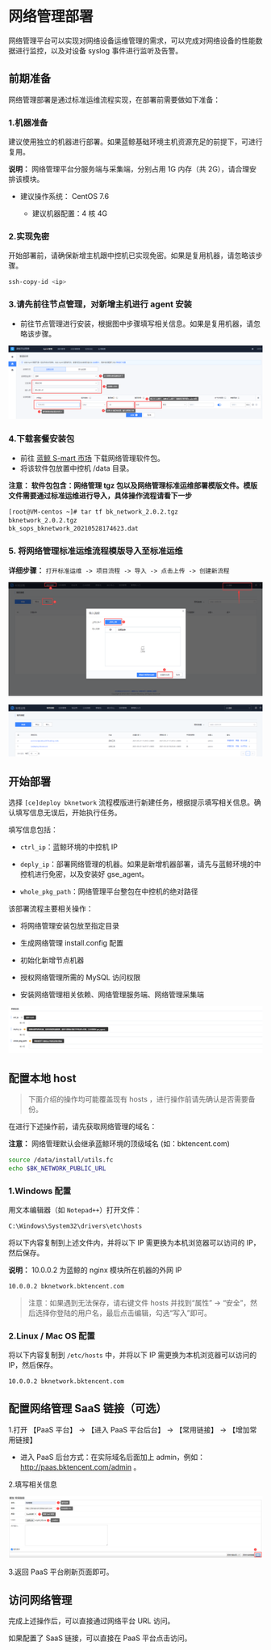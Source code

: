 # 网络管理部署

网络管理平台可以实现对网络设备运维管理的需求，可以完成对网络设备的性能数据进行监控，以及对设备 syslog 事件进行监听及告警。

## 前期准备

网络管理部署是通过标准运维流程实现，在部署前需要做如下准备：

### 1.机器准备

建议使用独立的机器进行部署。如果蓝鲸基础环境主机资源充足的前提下，可进行复用。

**说明：** 网络管理平台分服务端与采集端，分别占用 1G 内存（共 2G），请合理安排该模块。

- 建议操作系统： CentOS 7.6

  - 建议机器配置：4 核 4G

### 2.实现免密

开始部署前，请确保新增主机跟中控机已实现免密。如果是复用机器，请忽略该步骤。

```bash
ssh-copy-id <ip>
```

### 3.请先前往节点管理，对新增主机进行 agent 安装

- 前往节点管理进行安装，根据图中步骤填写相关信息。如果是复用机器，请忽略该步骤。
  
![deploy1](../assets/deploy1.png)

### 4.下载套餐安装包

- 前往 [蓝鲸 S-mart 市场](https://bk.tencent.com/s-mart/application/270/detail) 下载网络管理软件包。
- 将该软件包放置中控机 /data 目录。

**注意： 软件包包含：网络管理 tgz 包以及网络管理标准运维部署模版文件。模版文件需要通过标准运维进行导入，具体操作流程请看下一步**

```bash
[root@VM-centos ~]# tar tf bk_network_2.0.2.tgz
bknetwork_2.0.2.tgz
bk_sops_bknetwork_20210528174623.dat
```

### 5. 将网络管理标准运维流程模版导入至标准运维

**详细步骤：** `打开标准运维 -> 项目流程 -> 导入 -> 点击上传 -> 创建新流程`

![deploy2](../assets/deploy2.png)

![deploy3](../assets/deploy3.png)

## 开始部署

选择 `[ce]deploy bknetwork` 流程模版进行新建任务，根据提示填写相关信息。确认填写信息无误后，开始执行任务。

填写信息包括：

- `ctrl_ip`：蓝鲸环境的中控机 IP

- `deply_ip`：部署网络管理的机器。如果是新增机器部署，请先与蓝鲸环境的中控机进行免密，以及安装好 gse_agent。

- `whole_pkg_path`：网络管理平台整包在中控机的绝对路径

该部署流程主要相关操作：

- 将网络管理安装包放至指定目录

- 生成网络管理 install.config 配置

- 初始化新增节点机器

- 授权网络管理所需的 MySQL 访问权限

- 安装网络管理相关依赖、网络管理服务端、网络管理采集端

![deploy4](../assets/deploy4.png)

## 配置本地 host

> 下面介绍的操作均可能覆盖现有 hosts ，进行操作前请先确认是否需要备份。

在进行下述操作前，请先获取网络管理的域名：

**注意：** 网络管理默认会继承蓝鲸环境的顶级域名 (如：bktencent.com)

```bash
source /data/install/utils.fc
echo $BK_NETWORK_PUBLIC_URL
```

### 1.Windows 配置

用文本编辑器（如 `Notepad++`）打开文件：

```bash
C:\Windows\System32\drivers\etc\hosts
```

将以下内容复制到上述文件内，并将以下 IP 需更换为本机浏览器可以访问的 IP，然后保存。

**说明：** 10.0.0.2 为蓝鲸的 nginx 模块所在机器的外网 IP

```bash
10.0.0.2 bknetwork.bktencent.com
```

> 注意：如果遇到无法保存，请右键文件 hosts 并找到“属性” -> “安全”，然后选择你登陆的用户名，最后点击编辑，勾选“写入”即可。

### 2.Linux / Mac OS 配置

将以下内容复制到 `/etc/hosts` 中，并将以下 IP 需更换为本机浏览器可以访问的 IP，然后保存。

```bash
10.0.0.2 bknetwork.bktencent.com
```

## 配置网络管理 SaaS 链接（可选）

1.打开 【PaaS 平台】 -> 【进入 PaaS 平台后台】 -> 【常用链接】 -> 【增加常用链接】

- 进入 PaaS 后台方式：在实际域名后面加上 admin，例如：http://paas.bktencent.com/admin 。

2.填写相关信息

![deploy5](../assets/deploy5.png)

3.返回 PaaS 平台刷新页面即可。

## 访问网络管理

完成上述操作后，可以直接通过网络平台 URL 访问。

如果配置了 SaaS 链接，可以直接在 PaaS 平台点击访问。
